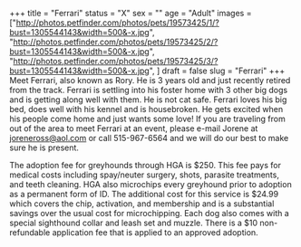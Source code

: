 +++
title = "Ferrari"
status = "X"
sex = ""
age = "Adult"
images = ["http://photos.petfinder.com/photos/pets/19573425/1/?bust=1305544143&width=500&-x.jpg",
"http://photos.petfinder.com/photos/pets/19573425/2/?bust=1305544143&width=500&-x.jpg",
"http://photos.petfinder.com/photos/pets/19573425/3/?bust=1305544143&width=500&-x.jpg",
]
draft = false
slug = "Ferrari"
+++
Meet Ferrari, also known as Rory.  He is 3 years old and just recently retired from the track.  Ferrari is settling into his foster home with 3 other big dogs and is getting along well with them.  He is not cat safe.  Ferrari loves his big bed, does well with his kennel and is housebroken.  He gets excited when his people come home and just wants some love!
If you are traveling from out of the area to meet Ferrari at an event, please e-mail Jorene at joreneross@aol.com or call 515-967-6564 and we will do our best to make sure he is present.

The adoption fee for greyhounds through HGA is $250. This fee pays for medical costs including spay/neuter surgery, shots, parasite treatments, and teeth cleaning. HGA also microchips every greyhound prior to adoption as a permanent form of ID. The additional cost for this service is $24.99 which covers the chip, activation, and membership and is a substantial savings over the usual cost for microchipping. Each dog also comes with a special sighthound collar and leash set and muzzle. There is a $10 non-refundable application fee that is applied to an approved adoption.

